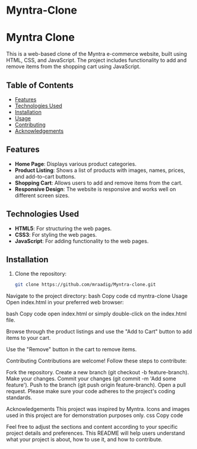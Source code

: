 # Myntra-Clone

# Myntra Clone

This is a web-based clone of the Myntra e-commerce website, built using HTML, CSS, and JavaScript. The project includes functionality to add and remove items from the shopping cart using JavaScript.

## Table of Contents

- [Features](#features)
- [Technologies Used](#technologies-used)
- [Installation](#installation)
- [Usage](#usage)
- [Contributing](#contributing)
- [Acknowledgements](#acknowledgements)

## Features

- **Home Page**: Displays various product categories.
- **Product Listing**: Shows a list of products with images, names, prices, and add-to-cart buttons.
- **Shopping Cart**: Allows users to add and remove items from the cart.
- **Responsive Design**: The website is responsive and works well on different screen sizes.

## Technologies Used

- **HTML5**: For structuring the web pages.
- **CSS3**: For styling the web pages.
- **JavaScript**: For adding functionality to the web pages.

## Installation

1. Clone the repository:
   ```bash
   git clone https://github.com/mraadig/Myntra-clone.git
Navigate to the project directory:
bash
Copy code
cd myntra-clone
Usage
Open index.html in your preferred web browser:

bash
Copy code
open index.html
or simply double-click on the index.html file.

Browse through the product listings and use the "Add to Cart" button to add items to your cart.

Use the "Remove" button in the cart to remove items.

Contributing
Contributions are welcome! Follow these steps to contribute:

Fork the repository.
Create a new branch (git checkout -b feature-branch).
Make your changes.
Commit your changes (git commit -m 'Add some feature').
Push to the branch (git push origin feature-branch).
Open a pull request.
Please make sure your code adheres to the project's coding standards.



Acknowledgements
This project was inspired by Myntra.
Icons and images used in this project are for demonstration purposes only.
css
Copy code

Feel free to adjust the sections and content according to your specific project details and preferences. This README will help users understand what your project is about, how to use it, and how to contribute.






